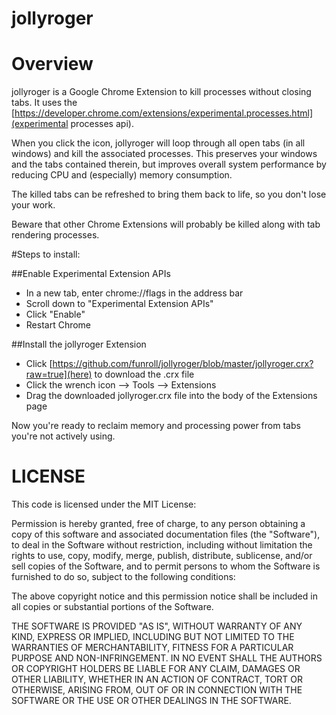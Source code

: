 jollyroger
==========

# Overview

jollyroger is a Google Chrome Extension to kill processes without closing tabs. It uses the [https://developer.chrome.com/extensions/experimental.processes.html](experimental processes api).

When you click the icon, jollyroger will loop through all open tabs (in all windows) and kill the associated processes. This preserves your windows and the tabs contained therein, but improves overall system performance by reducing CPU and (especially) memory consumption.

The killed tabs can be refreshed to bring them back to life, so you don't lose your work.

Beware that other Chrome Extensions will probably be killed along with tab rendering processes.

#Steps to install:

##Enable Experimental Extension APIs
- In a new tab, enter chrome://flags in the address bar
- Scroll down to "Experimental Extension APIs"
- Click "Enable"
- Restart Chrome

##Install the jollyroger Extension
- Click [https://github.com/funroll/jollyroger/blob/master/jollyroger.crx?raw=true](here) to download the .crx file
- Click the wrench icon --> Tools --> Extensions
- Drag the downloaded jollyroger.crx file into the body of the Extensions page

Now you're ready to reclaim memory and processing power from tabs you're not actively using. 

# LICENSE
This code is licensed under the MIT License:

Permission is hereby granted, free of charge, to any person obtaining a 
copy of this software and associated documentation files (the "Software"),
to deal in the Software without restriction, including without limitation
the rights to use, copy, modify, merge, publish, distribute, sublicense,
and/or sell copies of the Software, and to permit persons to whom the
Software is furnished to do so, subject to the following conditions:
 
The above copyright notice and this permission notice shall be included in
all copies or substantial portions of the Software.

THE SOFTWARE IS PROVIDED "AS IS", WITHOUT WARRANTY OF ANY KIND, EXPRESS OR 
IMPLIED, INCLUDING BUT NOT LIMITED TO THE WARRANTIES OF MERCHANTABILITY,
FITNESS FOR A PARTICULAR PURPOSE AND NON-INFRINGEMENT. IN NO EVENT SHALL THE
AUTHORS OR COPYRIGHT HOLDERS BE LIABLE FOR ANY CLAIM, DAMAGES OR OTHER
LIABILITY, WHETHER IN AN ACTION OF CONTRACT, TORT OR OTHERWISE, ARISING
FROM, OUT OF OR IN CONNECTION WITH THE SOFTWARE OR THE USE OR OTHER
DEALINGS IN THE SOFTWARE.
